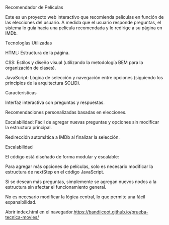 Recomendador de Películas

Este es un proyecto web interactivo que recomienda películas en función de las elecciones del usuario. A medida que el usuario responde preguntas, el sistema lo guía hacia una película recomendada y lo redirige a su página en IMDb.

Tecnologías Utilizadas

HTML: Estructura de la página.

CSS: Estilos y diseño visual (utilizando la metodología BEM para la organización de clases).

JavaScript: Lógica de selección y navegación entre opciones (siguiendo los principios de la arquitectura SOLID).

Características

Interfaz interactiva con preguntas y respuestas.

Recomendaciones personalizadas basadas en elecciones.

Escalabilidad: Fácil de agregar nuevas preguntas y opciones sin modificar la estructura principal.

Redirección automática a IMDb al finalizar la selección.

Escalabilidad

El código está diseñado de forma modular y escalable:

Para agregar más opciones de películas, solo es necesario modificar la estructura de nextStep en el código JavaScript.

Si se desean más preguntas, simplemente se agregan nuevos nodos a la estructura sin afectar el funcionamiento general.

No es necesario modificar la lógica central, lo que permite una fácil expansibilidad.


Abrir index.html en el navegador.https://bandiicoot.github.io/prueba-tecnica-movies/
